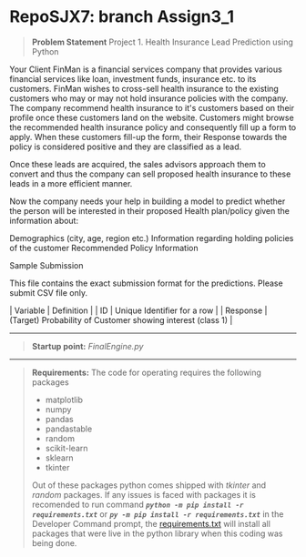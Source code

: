 # RepoSJX7: branch Assign3_1
>__Problem Statement__
Project 1. Health Insurance Lead Prediction using Python

Your Client FinMan is a financial services company that provides various financial services like loan, investment funds, insurance etc. to its customers. FinMan wishes to cross-sell health insurance to the existing customers who may or may not hold insurance policies with the company. The company recommend health insurance to it's customers based on their profile once these customers land on the website. Customers might browse the recommended health insurance policy and consequently fill up a form to apply. When these customers fill-up the form, their Response towards the policy is considered positive and they are classified as a lead.

Once these leads are acquired, the sales advisors approach them to convert and thus the company can sell proposed health insurance to these leads in a more efficient manner.

Now the company needs your help in building a model to predict whether the person will be interested in their proposed Health plan/policy given the information about:

Demographics (city, age, region etc.)
Information regarding holding policies of the customer
Recommended Policy Information

Sample Submission

This file contains the exact submission format for the predictions. Please submit CSV file only.

| Variable | Definition |
| ID | Unique Identifier for a row |
| Response | (Target) Probability of Customer showing interest (class 1) |

---
>__Startup point:__
>  _FinalEngine.py_
---
>__Requirements:__ The code for operating requires the following packages 
> - matplotlib
> - numpy
> - pandas
> - pandastable
> - random
> - scikit-learn
> - sklearn
> - tkinter
> 
> Out of these packages python comes shipped with _tkinter_ and _random_ packages. 
> If any issues is faced with packages it is recomended to 
> run command _**`python -m pip install -r requirements.txt`**_ or _**`py -m pip install -r requirements.txt`**_ in the Developer Command prompt,
> the [requirements.txt](https://github.com/WolfDev8675/RepoSJX7/blob/Assign3_1/requirements.txt) will install all packages that were live in the python library when this coding was being done.